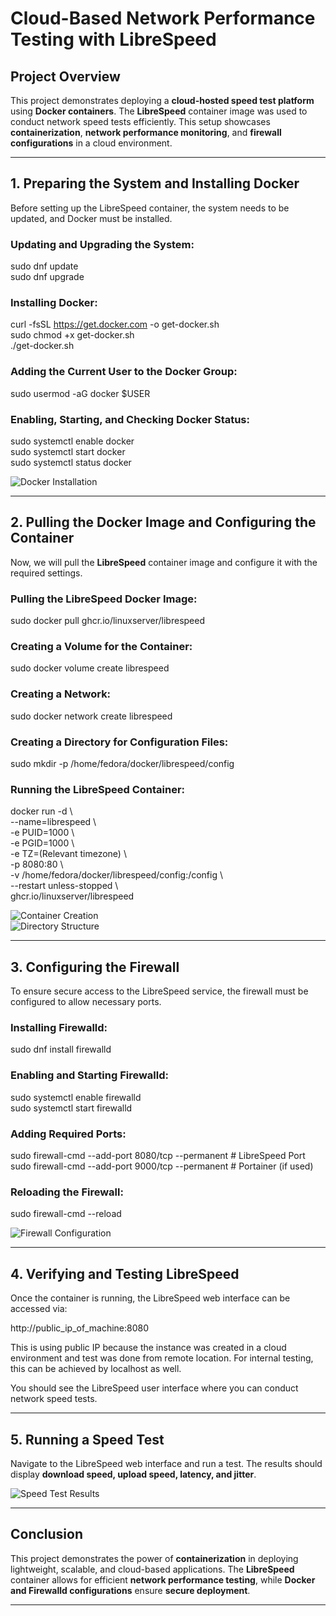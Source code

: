 
# Cloud-Based Network Performance Testing with LibreSpeed

## Project Overview

This project demonstrates deploying a **cloud-hosted speed test platform** using **Docker containers**. The **LibreSpeed** container image was used to conduct network speed tests efficiently. This setup showcases **containerization**, **network performance monitoring**, and **firewall configurations** in a cloud environment.

---

## 1. Preparing the System and Installing Docker

Before setting up the LibreSpeed container, the system needs to be updated, and Docker must be installed.

### Updating and Upgrading the System:

sudo dnf update  
sudo dnf upgrade  

### Installing Docker:

curl -fsSL https://get.docker.com -o get-docker.sh  
sudo chmod +x get-docker.sh  
./get-docker.sh  

### Adding the Current User to the Docker Group:

sudo usermod -aG docker $USER  

### Enabling, Starting, and Checking Docker Status:

sudo systemctl enable docker  
sudo systemctl start docker  
sudo systemctl status docker  

![Docker Installation](https://github.com/0xFroggi/Cloud-Based-Network-Performance-Testing/blob/main/images/docker%20status.png)

---

## 2. Pulling the Docker Image and Configuring the Container

Now, we will pull the **LibreSpeed** container image and configure it with the required settings.

### Pulling the LibreSpeed Docker Image:

sudo docker pull ghcr.io/linuxserver/librespeed  

### Creating a Volume for the Container:

sudo docker volume create librespeed  

### Creating a Network:

sudo docker network create librespeed  

### Creating a Directory for Configuration Files:

sudo mkdir -p /home/fedora/docker/librespeed/config  

### Running the LibreSpeed Container:

docker run -d \  
--name=librespeed \  
-e PUID=1000 \  
-e PGID=1000 \  
-e TZ=(Relevant timezone) \  
-p 8080:80 \  
-v /home/fedora/docker/librespeed/config:/config \  
--restart unless-stopped \  
ghcr.io/linuxserver/librespeed  

![Container Creation](https://github.com/0xFroggi/Cloud-Based-Network-Performance-Testing/blob/main/images/docker%20ps.png)  
![Directory Structure](https://github.com/0xFroggi/Cloud-Based-Network-Performance-Testing/blob/main/images/directory%20structure.png)

---

## 3. Configuring the Firewall

To ensure secure access to the LibreSpeed service, the firewall must be configured to allow necessary ports.

### Installing Firewalld:

sudo dnf install firewalld  

### Enabling and Starting Firewalld:

sudo systemctl enable firewalld  
sudo systemctl start firewalld  

### Adding Required Ports:

sudo firewall-cmd --add-port 8080/tcp --permanent  # LibreSpeed Port  
sudo firewall-cmd --add-port 9000/tcp --permanent  # Portainer (if used)  

### Reloading the Firewall:

sudo firewall-cmd --reload  

![Firewall Configuration](https://github.com/0xFroggi/Cloud-Based-Network-Performance-Testing/blob/main/images/firewall%20running%20and%20config.png)

---

## 4. Verifying and Testing LibreSpeed

Once the container is running, the LibreSpeed web interface can be accessed via:

http://public_ip_of_machine:8080  

This is using public IP because the instance was created in a cloud environment and test was done from remote location.
For internal testing, this can be achieved by localhost as well.

You should see the LibreSpeed user interface where you can conduct network speed tests.


---

## 5. Running a Speed Test

Navigate to the LibreSpeed web interface and run a test. The results should display **download speed, upload speed, latency, and jitter**.

![Speed Test Results](https://github.com/0xFroggi/Cloud-Based-Network-Performance-Testing/blob/main/images/speed%20test%20example.png)

---

## Conclusion

This project demonstrates the power of **containerization** in deploying lightweight, scalable, and cloud-based applications. The **LibreSpeed** container allows for efficient **network performance testing**, while **Docker and Firewalld configurations** ensure **secure deployment**.

---
